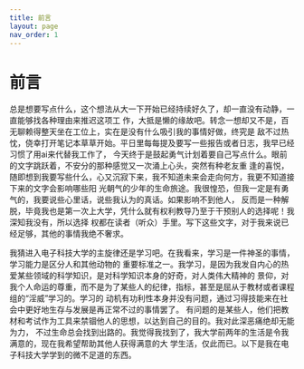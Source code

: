 ```yaml
---
title: 前言
layout: page
nav_order: 1
---
```


# 前言

总是想要写点什么，这个想法从大一下开始已经持续好久了，却一直没有动静，一直能够找各种理由来推迟这项工
作，大抵是懒的缘故吧。转念一想却又不是，百无聊赖得整天坐在工位上，实在是没有什么吸引我的事情好做，终究是
敌不过热忱，侥幸打开笔记本草草开始。平日里每每提及要写一些报告或者日志，我早已经习惯了用ai来代替我工作了，
今天终于是鼓起勇气计划着要自己写点什么。眼前的文字跳跃着，不安分的那种感觉又一次涌上心头，突然有种老友重
逢的喜悦，随即想到我要写些什么，心又沉寂下来，我不知道未来会走向何方，我更不知道接下来的文字会影响哪些阳
光朝气的少年的生命旅途。我很惶恐，但我一定是有勇气的，我要说些心里话，说些我认为的真话。如果影响不到他人，
反而是一种解脱，毕竟我也是第一次上大学，凭什么就有权利教导乃至于干预别人的选择呢！我深知我没有，所以选择
权都在读者（听众）手里。写下这些文字，对于我来说已经足够，其他的事情我绝不奢求。

我猜进入电子科技大学的主旋律还是学习吧。在我看来，学习是一件神圣的事情，学习能力是区分人和其他动物的
重要标准之一。我学习，是因为我发自内心的热爱某些领域的科学知识，是对科学知识本身的好奇，对人类伟大精神的
景仰，对我个人命运的尊重，而不是为了某些人的纪律，指标，甚至是屈从于教材或者课程组的“淫威”学习的。学习的
动机有功利性本身并没有问题，通过习得技能来在社会中更好地生存与发展是再正常不过的事情罢了。
有问题的是某些人，他们把教材和考试作为工具来禁锢他人的思想，以达到自己的目的。我对此深恶痛绝却无能为力，
不过生命总会找到出路的。我觉得我找到了，我大学前两年的生活是令我满意的，现在我希望帮助其他人获得满意的大
学生活，仅此而已。以下是我在电子科技大学学到的微不足道的东西。
